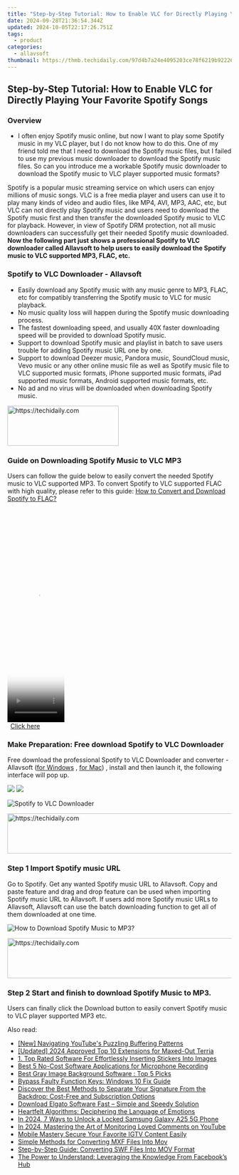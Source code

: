 ```yaml
---
title: "Step-by-Step Tutorial: How to Enable VLC for Directly Playing Your Favorite Spotify Songs"
date: 2024-09-28T21:36:54.344Z
updated: 2024-10-05T22:17:26.751Z
tags:
  - product
categories:
  - allavsoft
thumbnail: https://thmb.techidaily.com/97d4b7a24e4095203ce78f6219b92226bf67916637140e7062297e96c3a2c8b5.jpg
---
```


## Step-by-Step Tutorial: How to Enable VLC for Directly Playing Your Favorite Spotify Songs

### Overview

* I often enjoy Spotify music online, but now I want to play some Spotify music in my VLC player, but I do not know how to do this. One of my friend told me that I need to download the Spotify music files, but I failed to use my previous music downloader to download the Spotify music files. So can you introduce me a workable Spotify music downloader to download the Spotify music to VLC player supported music formats?

Spotify is a popular music streaming service on which users can enjoy millions of music songs. VLC is a free media player and users can use it to play many kinds of video and audio files, like MP4, AVI, MP3, AAC, etc, but VLC can not directly play Spotify music and users need to download the Spotify music first and then transfer the downloaded Spotify music to VLC for playback. However, in view of Spotify DRM protection, not all music downloaders can successfully get their needed Spotify music downloaded. **Now the following part just shows a professional Spotify to VLC downloader called Allavsoft to help users to easily download the Spotify music to VLC supported MP3, FLAC, etc.**

### Spotify to VLC Downloader - Allavsoft

* Easily download any Spotify music with any music genre to MP3, FLAC, etc for compatibly transferring the Spotify music to VLC for music playback.
* No music quality loss will happen during the Spotify music downloading process.
* The fastest downloading speed, and usually 40X faster downloading speed will be provided to download Spotify music.
* Support to download Spotify music and playlist in batch to save users trouble for adding Spotify music URL one by one.
* Support to download Deezer music, Pandora music, SoundCloud music, Vevo music or any other online music file as well as Spotify music file to VLC supported music formats, iPhone supported music formats, iPad supported music formats, Android supported music formats, etc.
* No ad and no virus will be downloaded when downloading Spotify music.

<!-- affiliate ads begin -->
<a href="https://aligracehair.sjv.io/c/5597632/2135354/19272" target="_top" id="2135354">
  <img src="//a.impactradius-go.com/display-ad/19272-2135354" border="0" alt="https://techidaily.com" width="250" height="90"/>
</a>
<img height="0" width="0" src="https://aligracehair.sjv.io/i/5597632/2135354/19272" style="position:absolute;visibility:hidden;" border="0" />
<!-- affiliate ads end -->

### Guide on Downloading Spotify Music to VLC MP3

Users can follow the guide below to easily convert the needed Spotify music to VLC supported MP3\. To convert Spotify to VLC supported FLAC with high quality, please refer to this guide: [How to Convert and Download Spotify to FLAC?](https://tools.techidaily.com/allavsoft/products/)

<!-- affiliate ads begin -->
<span id="1977006">
					<video width="128" height="480" style="cursor:pointer"
           poster="//a.impactradius-go.com/display-clicktoplayimage/1977006.png"
           onclick="if(!this.playClicked){this.play();this.setAttribute('controls',true);this.playClicked=true;}">
	   <source src="//a.impactradius-go.com/display-ad/22993-1977006">
	   <img src="//a.impactradius-go.com/display-clicktoplayimage/1977006.png" style="border: none; height: 100%; width: 100%; object-fit: contain">
	</video>
	<div style="width:80px;text-align:center"><a href="javascript:window.open(decodeURIComponent('https%3A%2F%2Fhomestyler.sjv.io%2Fc%2F5597632%2F1977006%2F22993'), '_blank');void(0);">Click here</a></div>
</span>
<img height="0" width="0" src="https://imp.pxf.io/i/5597632/1977006/22993" style="position:absolute;visibility:hidden;" border="0" />
<!-- affiliate ads end -->

### Make Preparation: Free download Spotify to VLC Downloader

Free download the professional Spotify to VLC Downloader and converter - Allavsoft ([for Windows](https://tools.techidaily.com/allavsoft/products/) , [for Mac](https://tools.techidaily.com/allavsoft/products/)) , install and then launch it, the following interface will pop up.

[![](https://www.allavsoft.com/how-to/../images/how-to/free-download-win.jpg)](https://tools.techidaily.com/allavsoft/products/) [![](https://www.allavsoft.com/how-to/../images/how-to/free-download-mac.jpg)](https://tools.techidaily.com/allavsoft/products/)

![Spotify to VLC Downloader](https://www.allavsoft.com/how-to/../images/allavsoft/screen-shot-600.jpg)

<!-- affiliate ads begin -->
<a href="https://imp.i357552.net/c/5597632/999558/11832" target="_top" id="999558">
  <img src="//a.impactradius-go.com/display-ad/11832-999558" border="0" alt="https://techidaily.com" width="728" height="90"/>
</a>
<img height="0" width="0" src="https://imp.i357552.net/i/5597632/999558/11832" style="position:absolute;visibility:hidden;" border="0" />
<!-- affiliate ads end -->

### Step 1 Import Spotify music URL

Go to Spotify. Get any wanted Spotify music URL to Allavsoft. Copy and paste feature and drag and drop feature can be used when importing Spotify music URL to Allavsoft. If users add more Spotify music URLs to Allavsoft, Allavsoft can use the batch downloading function to get all of them downloaded at one time.

![How to Download Spotify Music to MP3?](https://www.allavsoft.com/how-to/../images/download-original-online-video-music.jpg)

<!-- affiliate ads begin -->
<a href="https://appsumo.8odi.net/c/5597632/2075482/7443" target="_top" id="2075482">
  <img src="//a.impactradius-go.com/display-ad/7443-2075482" border="0" alt="https://techidaily.com" width="728" height="90"/>
</a>
<img height="0" width="0" src="https://appsumo.8odi.net/i/5597632/2075482/7443" style="position:absolute;visibility:hidden;" border="0" />
<!-- affiliate ads end -->

### Step 2 Start and finish to download Spotify Music to MP3.

Users can finally click the Download button to easily convert Spotify music to VLC player supported MP3 etc.

<ins class="adsbygoogle"
     style="display:block"
     data-ad-format="autorelaxed"
     data-ad-client="ca-pub-7571918770474297"
     data-ad-slot="1223367746"></ins>

<ins class="adsbygoogle"
     style="display:block"
     data-ad-client="ca-pub-7571918770474297"
     data-ad-slot="8358498916"
     data-ad-format="auto"
     data-full-width-responsive="true"></ins>

<span class="atpl-alsoreadstyle">Also read:</span>
<div><ul>
<li><a href="https://facebook-video-files.techidaily.com/new-navigating-youtubes-puzzling-buffering-patterns/"><u>[New] Navigating YouTube's Puzzling Buffering Patterns</u></a></li>
<li><a href="https://screen-sharing-recording.techidaily.com/updated-2024-approved-top-10-extensions-for-maxed-out-terria/"><u>[Updated] 2024 Approved Top 10 Extensions for Maxed-Out Terria</u></a></li>
<li><a href="https://win-news.techidaily.com/1-top-rated-software-for-effortlessly-inserting-stickers-into-images/"><u>1. Top Rated Software For Effortlessly Inserting Stickers Into Images</u></a></li>
<li><a href="https://win-news.techidaily.com/best-5-no-cost-software-applications-for-microphone-recording/"><u>Best 5 No-Cost Software Applications for Microphone Recording</u></a></li>
<li><a href="https://win-news.techidaily.com/best-gray-image-background-software-top-5-picks/"><u>Best Gray Image Background Software : Top 5 Picks</u></a></li>
<li><a href="https://windows11.techidaily.com/bypass-faulty-function-keys-windows-10-fix-guide/"><u>Bypass Faulty Function Keys: Windows 10 Fix Guide</u></a></li>
<li><a href="https://win-news.techidaily.com/discover-the-best-methods-to-separate-your-signature-from-the-backdrop-cost-free-and-subscription-options/"><u>Discover the Best Methods to Separate Your Signature From the Backdrop: Cost-Free and Subscription Options</u></a></li>
<li><a href="https://hardware-help.techidaily.com/1722976529966-download-elgato-software-fast-simple-and-speedy-solution/"><u>Download Elgato Software Fast – Simple and Speedy Solution</u></a></li>
<li><a href="https://tech-haven.techidaily.com/heartfelt-algorithms-deciphering-the-language-of-emotions/"><u>Heartfelt Algorithms: Deciphering the Language of Emotions</u></a></li>
<li><a href="https://android-unlock.techidaily.com/in-2024-7-ways-to-unlock-a-locked-samsung-galaxy-a25-5g-phone-by-drfone-android/"><u>In 2024, 7 Ways to Unlock a Locked Samsung Galaxy A25 5G Phone</u></a></li>
<li><a href="https://extra-support.techidaily.com/in-2024-mastering-the-art-of-monitoring-loved-comments-on-youtube/"><u>In 2024, Mastering the Art of Monitoring Loved Comments on YouTube</u></a></li>
<li><a href="https://instagram-clips.techidaily.com/mobile-mastery-secure-your-favorite-igtv-content-easily/"><u>Mobile Mastery Secure Your Favorite IGTV Content Easily</u></a></li>
<li><a href="https://win-news.techidaily.com/simple-methods-for-converting-mxf-files-into-mov/"><u>Simple Methods for Converting MXF Files Into Mov</u></a></li>
<li><a href="https://win-news.techidaily.com/step-by-step-guide-converting-swf-files-into-mov-format/"><u>Step-by-Step Guide: Converting SWF Files Into MOV Format</u></a></li>
<li><a href="https://facebook.techidaily.com/the-power-to-understand-leveraging-the-knowledge-from-facebooks-hub/"><u>The Power to Understand: Leveraging the Knowledge From Facebook’s Hub</u></a></li>
</ul></div>

